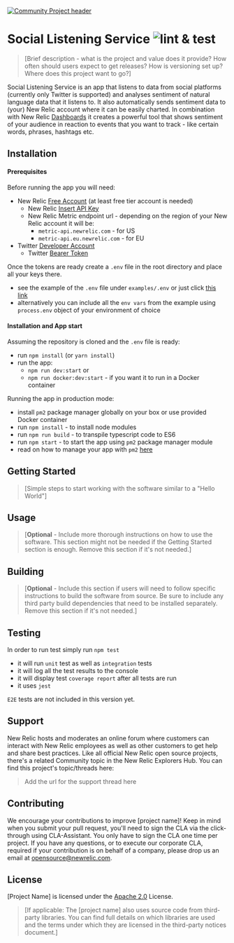 [![Community Project header](https://github.com/newrelic/opensource-website/raw/master/src/images/categories/Experimental.png)](https://opensource.newrelic.com/oss-category/#experimental)

# Social Listening Service ![lint & test](https://github.com/newrelic-experimental/newrelic-social-listening-service-nodejs/workflows/continuous%20integration/badge.svg)

>[Brief description - what is the project and value does it provide? How often should users expect to get releases? How is versioning set up? Where does this project want to go?]

 Social Listening Service is an app that listens to data from social platforms (currently only Twitter is supported) and analyses sentiment of natural language data that it listens to.
 It also automatically sends sentiment data to (your) New Relic account where it can be easily charted.
 In combination with New Relic [Dashboards](https://docs.newrelic.com/docs/query-your-data/explore-query-data/dashboards/introduction-new-relic-one-dashboards) it creates a powerful tool that shows sentiment of your audience in reaction to events that you want to track - like certain words, phrases, hashtags etc.

## Installation

#### Prerequisites 

Before running the app you will need:
 - New Relic [Free Account](https://newrelic.com/signup) (at least free tier account is needed)
    - New Relic [Insert API Key](https://docs.newrelic.com/docs/apis/get-started/intro-apis/types-new-relic-api-keys#event-insert-key)
    - New Relic Metric endpoint url - depending on the region of your New Relic account it will be:
        - `metric-api.newrelic.com` - for US
        - `metric-api.eu.newrelic.com` - for EU
 - Twitter [Developer Account](https://developer.twitter.com/en/apply-for-access)
    - Twitter [Bearer Token](https://developer.twitter.com/en/docs/authentication/oauth-2-0/bearer-tokens)
 
Once the tokens are ready create a `.env` file in the root directory and place all your keys there.
 - see the example of the `.env` file under `examples/.env` or just click [this link](https://github.com/newrelic-experimental/newrelic-social-listening-service-nodejs/blob/main/examples/.env)
 - alternatively you can include all the `env vars` from the example using `process.env` object of your environment of choice

#### Installation and App start

Assuming the repository is cloned and the `.env` file is ready:
 - run `npm install` (or `yarn install`)
 - run the app:
   - `npm run dev:start` or
   - `npm run docker:dev:start` - if you want it to run in a Docker container

 Running the app in production mode:
 - install `pm2` package manager globally on your box or use provided Docker container
 - run `npm install` - to install node modules
 - run `npm run build` - to transpile typescript code to ES6
 - run `npm start` - to start the app using `pm2` package manager module
 - read on how to manage your app with `pm2` [here](https://pm2.keymetrics.io/docs/usage/process-management/)

## Getting Started
>[Simple steps to start working with the software similar to a "Hello World"]

## Usage
>[**Optional** - Include more thorough instructions on how to use the software. This section might not be needed if the Getting Started section is enough. Remove this section if it's not needed.]


## Building

>[**Optional** - Include this section if users will need to follow specific instructions to build the software from source. Be sure to include any third party build dependencies that need to be installed separately. Remove this section if it's not needed.]

## Testing

In order to run test simply run `npm test`
 - it will run `unit` test as well as `integration` tests
 - it will log all the test results to the console
 - it will display test `coverage report` after all tests are run
 - it uses `jest` 
 
`E2E` tests are not included in this version yet.

## Support

New Relic hosts and moderates an online forum where customers can interact with New Relic employees as well as other customers to get help and share best practices. Like all official New Relic open source projects, there's a related Community topic in the New Relic Explorers Hub. You can find this project's topic/threads here:

>Add the url for the support thread here

## Contributing
We encourage your contributions to improve [project name]! Keep in mind when you submit your pull request, you'll need to sign the CLA via the click-through using CLA-Assistant. You only have to sign the CLA one time per project.
If you have any questions, or to execute our corporate CLA, required if your contribution is on behalf of a company,  please drop us an email at opensource@newrelic.com.

## License
[Project Name] is licensed under the [Apache 2.0](http://apache.org/licenses/LICENSE-2.0.txt) License.
>[If applicable: The [project name] also uses source code from third-party libraries. You can find full details on which libraries are used and the terms under which they are licensed in the third-party notices document.]
